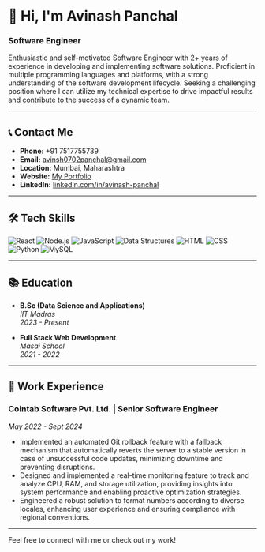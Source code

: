 # 👋 Hi, I'm Avinash Panchal
### Software Engineer 

Enthusiastic and self-motivated Software Engineer with 2+ years of experience in developing and implementing software solutions. Proficient in multiple programming languages and platforms, with a strong understanding of the software development lifecycle. Seeking a challenging position where I can utilize my technical expertise to drive impactful results and contribute to the success of a dynamic team.

---

## 📞 Contact Me
- **Phone:** +91 7517755739
- **Email:** [avinsh0702panchal@gmail.com](mailto:avinsh0702panchal@gmail.com)
- **Location:** Mumbai, Maharashtra
- **Website:** [My Portfolio](https://avinash-panchal-portfolio.vercel.app/)
- **LinkedIn:** [linkedin.com/in/avinash-panchal](https://www.linkedin.com/in/avinash-panchal/)

---

## 🛠️ Tech Skills
<p>
    <img src="https://img.shields.io/badge/React-61DAFB?style=flat&logo=react&logoColor=white" alt="React" />
    <img src="https://img.shields.io/badge/Node.js-339933?style=flat&logo=nodedotjs&logoColor=white" alt="Node.js" />
    <img src="https://img.shields.io/badge/JavaScript-F7DF1E?style=flat&logo=javascript&logoColor=black" alt="JavaScript" />
    <img src="https://img.shields.io/badge/Data%20Structures-00599C?style=flat&logo=geeksforges&logoColor=white" alt="Data Structures" />
    <img src="https://img.shields.io/badge/HTML-E34F26?style=flat&logo=html5&logoColor=white" alt="HTML" />
    <img src="https://img.shields.io/badge/CSS-1572B6?style=flat&logo=css3&logoColor=white" alt="CSS" />
    <img src="https://img.shields.io/badge/Python-3776AB?style=flat&logo=python&logoColor=white" alt="Python" />
    <img src="https://img.shields.io/badge/MySQL-4479A1?style=flat&logo=mysql&logoColor=white" alt="MySQL" />
</p>

---

## 📚 Education
- **B.Sc (Data Science and Applications)**  
  *IIT Madras*  
  *2023 - Present*

- **Full Stack Web Development**  
  *Masai School*  
  *2021 - 2022*

---

## 💼 Work Experience

### Cointab Software Pvt. Ltd. | Senior Software Engineer
*May 2022 - Sept 2024*
- Implemented an automated Git rollback feature with a fallback mechanism that automatically reverts the server to a stable version in case of unsuccessful code updates, minimizing downtime and preventing disruptions.
- Designed and implemented a real-time monitoring feature to track and analyze CPU, RAM, and storage utilization, providing insights into system performance and enabling proactive optimization strategies.
- Engineered a robust solution to format numbers according to diverse locales, enhancing user experience and ensuring compliance with regional conventions.



---

Feel free to connect with me or check out my work!
